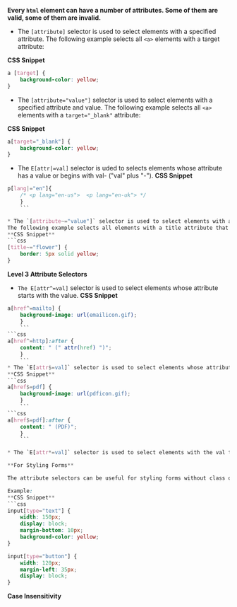 
**Every `html` element can have a number of attributes. Some of them are valid, some of them are invalid.**

* The `[attribute]` selector is used to select elements with a specified attribute.
The following example selects all `<a>` elements with a target attribute:

**CSS Snippet**
```css
a [target] {
	background-color: yellow;
}
```

* The `[attribute="value"]` selector is used to select elements with a specified attribute and value.
The following example selects all `<a>` elements with a `target="_blank"` attribute:

**CSS Snippet**
```css
a[target="_blank"] { 
	background-color: yellow;
}
```

* The `E[attr|=val]` selector is uded to selects elements whose attribute has a value or begins with val- ("val" plus "-").
**CSS Snippet**
```css
p[lang|="en"]{
	/* <p lang="en-us">  <p lang="en-uk"> */ 
	}
	```

* The `[attribute~="value"]` selector is used to select elements with an attribute value containing a specified word.
The following example selects all elements with a title attribute that contains a space-separated list of words, one of which is "flower":
**CSS Snippet**
```css
[title~="flower"] {
	border: 5px solid yellow;
}
```
**Level 3 Attribute Selectors**

* `The E[attr^=val]` selector is used to select elements whose attribute starts with the value.
**CSS Snippet**
```css
a[href^=mailto] {
	background-image: url(emailicon.gif);
	}
	```
```css
a[href^=http]:after {
	content: " (" attr(href) ")";
	}
	```
* The `E[attr$=val]` selector is used to select elements whose attribute ends in value. 
**CSS Snippet**
```css
a[href$=pdf] {
	background-image: url(pdficon.gif);
	}
	```
```css
a[href$=pdf]:after {
	content: " (PDF)";
	}
	```

* The `E[attr*=val]` selector is used to select elements with the val that’s anywhere in the content.

**For Styling Forms**

The attribute selectors can be useful for styling forms without class or ID:

Example:
**CSS Snippet**
```css
input[type="text"] {
	width: 150px;
	display: block;
	margin-bottom: 10px;
	background-color: yellow;
}
```

```css
input[type="button"] {
	width: 120px;
	margin-left: 35px;
	display: block;
}
```
**Case Insensitivity**






